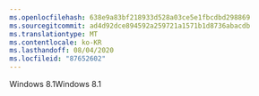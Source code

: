 ```yaml
---
ms.openlocfilehash: 638e9a83bf218933d528a03ce5e1fbcdbd298869
ms.sourcegitcommit: ad4d92dce894592a259721a1571b1d8736abacdb
ms.translationtype: MT
ms.contentlocale: ko-KR
ms.lasthandoff: 08/04/2020
ms.locfileid: "87652602"
---
```

<span data-ttu-id="ad889-101">Windows 8.1</span><span class="sxs-lookup"><span data-stu-id="ad889-101">Windows 8.1</span></span>
